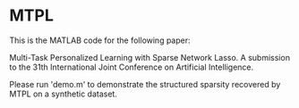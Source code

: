 # MTPL

This is the MATLAB code for the following paper: 

Multi-Task Personalized Learning with Sparse Network Lasso. 
A submission to the 31th International Joint Conference on Artificial Intelligence. 

Please run 'demo.m' to demonstrate the structured sparsity recovered by MTPL on a synthetic dataset.

